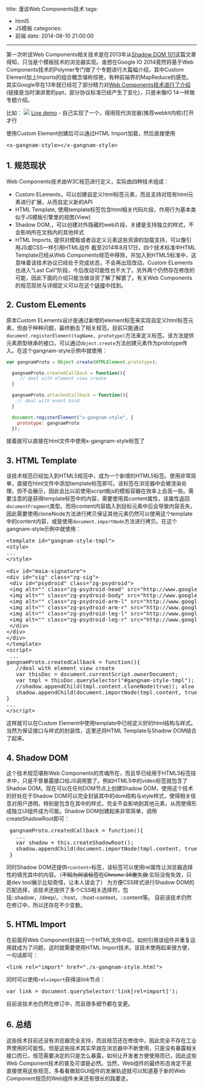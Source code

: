 title: 漫谈Web Components技术
tags:
  - html5
  - JS模板
categories:
  - 前端
date: 2014-08-10 21:00:00
---

第一次听说Web Components相关技术是在2013年从[Shadow DOM 101](http://www.html5rocks.com/en/tutorials/webcomponents/shadowdom/ "Shadow DOM 101")这篇文章得知，只当是个模板技术的浏览器实现。谁想在Google IO 2014竟然将基于Web Components技术的Polymer专门做了个专题进行大篇幅介绍，其中Custom Element加上Imports的组合概念堪称惊艳，有种前端界的MapReduce的感觉。其实Google早在13年就已经花了部分精力对[Web Components技术进行了介绍](http://www.webcomponentsshift.com/#1)(链接是当时演讲里的ppt，部分协议标准已经产生了变化)，只是未像IO 14一样做专题介绍。

比如：
![](https://cms-assets.tutsplus.com/uploads/users/53/posts/21524/image/gangnam.gif)
[Live demo](http://playground.chaozh.com/gangnam.html) - 自己实现了一个，得用现代浏览器(推荐webkit内核)打开才行

使用Custom Element创建后可以通过HTML Import加载，然后直接使用
<pre>&lt;x-gangnam-style&gt;&lt;/x-gangnam-style&gt;</pre>

## 1\. 规范现状

Web Components技术由W3C规范进行定义，实际由四种技术组成：

*   Custom ELements，可以创建自定义html标签元素，而且支持对现有html元素进行扩展，从而自定义新的API
*   HTML Template, 使用template标签包含html相关代码片段，作用行为基本类似于JS模板引擎里的视图(View)
*   Shadow DOM,，可以创建对外隐藏的web片段，关键是支持独立的样式，不会影响所在文档内的其他样式
*   HTML Imports, 提供对模板或者自定义元素这些资源的加载支持，可以像引用JS或CSS一样引用HTML组件
截至2014年8月17日，四个技术标准中HTML Template已经从Web Components规范中移除，并加入到HTML5标准中，这意味着该技术协议已经处于完成状态，不会再出现改动。Custom ELements也进入“Last Call”阶段，今后改动可能性也不大了。另外两个仍然存在修改的可能，因此下面的介绍只能当做谈资了解了解罢了。有关Web Components的规范现状与详细定义可以在这个[链接](http://www.w3.org/TR/#tr_Web_Components)中找到。

## 2. Custom ELements

原本Custom ELements设计是通过新增的element标签来实现自定义html标签元素，但由于种种问题，最终删去了相关规范。目前只能通过`document.registerElement(tagName, prototype)`方法来定义标签。该方法提供元素原型继承的接口，可以通过`Object.create`方法创建元素作为prototype传入。在这个gangnam-style示例中就使用：

```js
var gangnamProto = Object.create(HTMLElement.prototype);

  gangnamProto.createdCallback = function(){
     // deal with element view create 
  }

  gangnamProto.attachedCallback = function(){
    // deal with event bind
  }

  document.registerElement("x-gangnam-style", {
    prototype: gangnamProto 
  });
```

接着就可以直接在html文件中使用x-gangnam-style标签了

## 3. HTML Template

该技术规范已经加入到HTML5规范中，成为一个新增的HTML5标签。使用非常简单，直接在html文件中添加template标签即可。该标签在浏览器中会被渲染处理，但不会展示，因此会比以前使用script做js的模板容器在效率上会高一些。需要注意的是获得template标签中的内容，需要使用其content属性，该属性返回`documentFragment`类型。而将content内容插入到目标元素中后会导致内容丢失，因此需要使用cloneNode方法进行拷贝保证其他元素仍然可以使用这个template中的content内容，或是使用`document.importNode`方法进行拷贝。在这个gangnam-style示例中就使用：

<pre>
&lt;template id="gangnam-style-tmpl"&gt;
&lt;style&gt;
...
&lt;/style&gt;

&lt;div id="maia-signature"&gt;
&lt;div id="sig" class="zg-sig"&gt;
 &lt;div id="psydroid" class="zg-psydroid"&gt;
 &lt;img alt="" class="zg-psydroid-head" src="http://www.google.com/zeitgeist/2012/images/psydroid-head.png"&gt; 
 &lt;img alt="" class="zg-psydroid-body" src="http://www.google.com/zeitgeist/2012/images/psydroid-body.png"&gt; 
 &lt;img alt="" class="zg-psydroid-arm-l" src="http://www.google.com/zeitgeist/2012/images/psydroid-arm-l.png"&gt;
 &lt;img alt="" class="zg-psydroid-arm-r" src="http://www.google.com/zeitgeist/2012/images/psydroid-arm-r.png"&gt;
 &lt;img alt="" class="zg-psydroid-leg-l" src="http://www.google.com/zeitgeist/2012/images/psydroid-leg-l.png"&gt;
 &lt;img alt="" class="zg-psydroid-leg-r" src="http://www.google.com/zeitgeist/2012/images/psydroid-leg-r.png"&gt;
 &lt;/div&gt;
&lt;/div&gt;
&lt;/div&gt;
&lt;/template&gt;
&lt;script&gt;
 ...  
gangnamProto.createdCallback = function(){     
   //deal with element view create     
   var thisDoc = document.currentScript.ownerDocument;  
   var tmpl = thisDoc.querySelector("#gangnam-style-tmpl");               
   //shadow.appendChild(tmpl.content.cloneNode(true)); also works!
   shadow.appendChild(document.importNode(tmpl.content, true)); 
} 
...  
&lt;/script&gt;
</pre>

这样就可以在Custom Element中使用template中已经定义好的html结构与样式。当然为保证接口与样式的封装性，这里还将HTML Template与Shadow DOM结合了起来。

## 4\. Shadow DOM

这个技术规范堪称Web Components的灵魂所在，而且早已经用于HTML5标签技术中，只是不曾暴露接口给JS调用罢了。例如HTML5中的video标签就包含了Shadow DOM。现在可以在任何DOM节点上创建Shadow DOM，使用这个技术的好处在于Shadow DOM可以完全封装其中的dom结构与style样式，使得相关信息对用户透明。特别是包含在其中的样式，完全不会影响到其他元素，从而使得形成独立UI组件成为可能。Shadow DOM创建起来非常简单，调用createShadowRoot即可：
<pre> gangnamProto.createdCallback = function(){
   ...
   var shadow = this.createShadowRoot();
   shadow.appendChild(document.importNode(tmpl.content, true));
 }
</pre>
同时Shadow DOM还提供`<content>`标签，该标签可以使用rel属性让浏览器选择性的填充其中的内容。（<del>不知为何该标签在Chrome 36里失效 </del>实际没有失效，只是dev tool展示比较奇怪，让本人误会了）
为方便CSS样式进行Shadow DOM的匹配选择，该技术还提供了多个CSS相关选择符，包括::shadow，/deep/，::host，::host-context，::content等。
目前该技术仍然在修订中，所以还存在不少变数。

## 5\. HTML Import

在前面将Web Component封装在一个HTML文件中后，如何引用该组件并重复运用就成为了问题，这时就需要使用HTML Import技术。该技术使用起来很方便，一句话即可：
<pre>&lt;link rel="import" href="./x-gangnam-style.html"&gt;</pre>
同时可以使用`rel=import`获得该link节点：
<pre>var link = document.querySelector('link[rel=import]');</pre>
目前该技术也仍然在修订中，而且很多细节都在变更。

## 6\. 总结

这些技术目前还没有浏览器完全支持，而且规范还在修改中，因此完全不存在工业界使用的可能性。但是这些技术其实早就在浏览器中不断使用，只是没有暴露相关接口而已，规范需要决定的只是怎么暴露，如何让开发者方便使用而已，因此这些Web Component技术的普及可谓是必然。当然，Web组件的最终形态肯定不是直接使用这些规范，多看看微软GUI组件的发展轨迹就可以知道基于新的Web Component规范的Web组件未来还有很长的路要走。